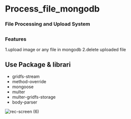 # Process_file_mongodb

### File Processing and Upload System
## 
### Features
1.upload image or any file in mongodb 
2.delete uploaded file

## Use Package &  librari
-  gridfs-stream
- method-override
- mongoose 
- multer
- multer-gridfs-storage
- body-parser

![rec-screen (6)](https://user-images.githubusercontent.com/57236854/100129473-d1424a80-2eab-11eb-8deb-c8fb267eb912.gif)
